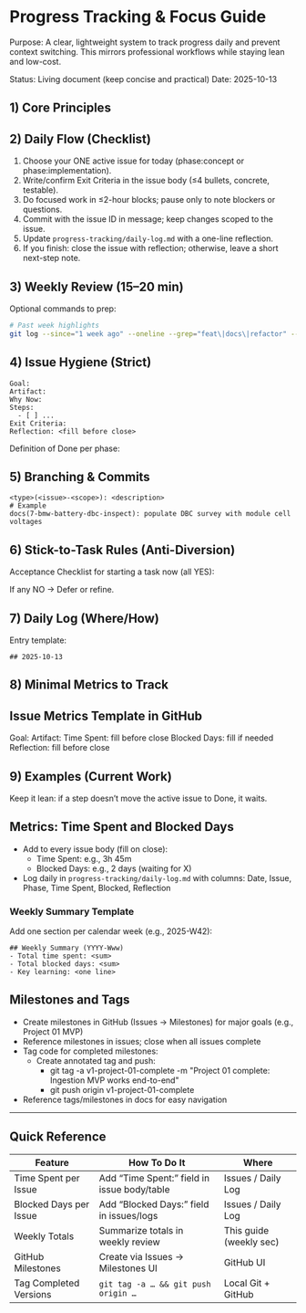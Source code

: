# Progress Tracking & Focus Guide

Purpose: A clear, lightweight system to track progress daily and prevent context switching. This mirrors professional workflows while staying lean and low-cost.

Status: Living document (keep concise and practical)
Date: 2025-10-13


## 1) Core Principles


## 2) Daily Flow (Checklist)
1. Choose your ONE active issue for today (phase:concept or phase:implementation).
2. Write/confirm Exit Criteria in the issue body (≤4 bullets, concrete, testable).
3. Do focused work in ≤2-hour blocks; pause only to note blockers or questions.
4. Commit with the issue ID in message; keep changes scoped to the issue.
5. Update `progress-tracking/daily-log.md` with a one-line reflection.
6. If you finish: close the issue with reflection; otherwise, leave a short next-step note.


## 3) Weekly Review (15–20 min)

Optional commands to prep:
```zsh
# Past week highlights
git log --since="1 week ago" --oneline --grep="feat\|docs\|refactor" --author="$(git config user.email)"
```


## 4) Issue Hygiene (Strict)
```
Goal:
Artifact:
Why Now:
Steps:
  - [ ] ...
Exit Criteria:
Reflection: <fill before close>
```

Definition of Done per phase:


## 5) Branching & Commits
```
<type>(<issue>-<scope>): <description>
# Example
docs(7-bmw-battery-dbc-inspect): populate DBC survey with module cell voltages
```


## 6) Stick-to-Task Rules (Anti-Diversion)

Acceptance Checklist for starting a task now (all YES):

If any NO → Defer or refine.


## 7) Daily Log (Where/How)

Entry template:
```
## 2025-10-13
```


## 8) Minimal Metrics to Track


## Issue Metrics Template in GitHub
Goal:
Artifact:
Time Spent: fill before close
Blocked Days: fill if needed
Reflection: fill before close


## 9) Examples (Current Work)

Keep it lean: if a step doesn’t move the active issue to Done, it waits.

## Metrics: Time Spent and Blocked Days

- Add to every issue body (fill on close):
  - Time Spent: e.g., 3h 45m
  - Blocked Days: e.g., 2 days (waiting for X)
- Log daily in `progress-tracking/daily-log.md` with columns: Date, Issue, Phase, Time Spent, Blocked, Reflection

### Weekly Summary Template

Add one section per calendar week (e.g., 2025-W42):

```
## Weekly Summary (YYYY-Www)
- Total time spent: <sum>
- Total blocked days: <sum>
- Key learning: <one line>
```

## Milestones and Tags

- Create milestones in GitHub (Issues → Milestones) for major goals (e.g., Project 01 MVP)
- Reference milestones in issues; close when all issues complete
- Tag code for completed milestones:
  - Create annotated tag and push:
    - git tag -a v1-project-01-complete -m "Project 01 complete: Ingestion MVP works end-to-end"
    - git push origin v1-project-01-complete
- Reference tags/milestones in docs for easy navigation

---

## Quick Reference

| Feature                 | How To Do It                                      | Where                  |
|-------------------------|---------------------------------------------------|------------------------|
| Time Spent per Issue    | Add “Time Spent:” field in issue body/table       | Issues / Daily Log     |
| Blocked Days per Issue  | Add “Blocked Days:” field in issues/logs          | Issues / Daily Log     |
| Weekly Totals           | Summarize totals in weekly review                 | This guide (weekly sec)|
| GitHub Milestones       | Create via Issues → Milestones UI                 | GitHub UI              |
| Tag Completed Versions  | `git tag -a … && git push origin …`               | Local Git + GitHub     |

```
